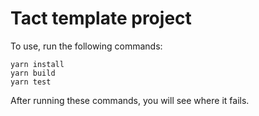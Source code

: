 # Tact template project

To use, run the following commands:

```shell
yarn install
yarn build
yarn test
```

After running these commands, you will see where it fails. 